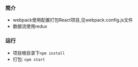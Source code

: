 ### 简介
* webpack使用配置打包React项目,见webpack.config.js文件
* 数据流使用redux

###  运行
* 项目根目录下`npm install`
* 打包: `npm start`